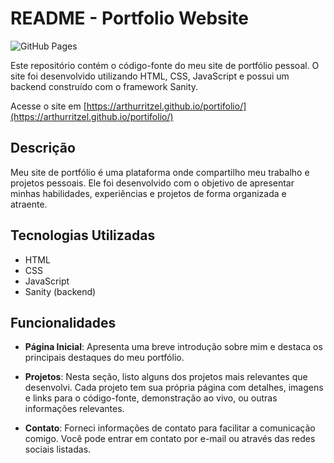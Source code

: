 # README - Portfolio Website

![GitHub Pages](https://img.shields.io/badge/GitHub%20Pages-Active-brightgreen)

Este repositório contém o código-fonte do meu site de portfólio pessoal. O site foi desenvolvido utilizando HTML, CSS, JavaScript e possui um backend construído com o framework Sanity.

Acesse o site em [https://arthurritzel.github.io/portifolio/](https://arthurritzel.github.io/portifolio/)

## Descrição

Meu site de portfólio é uma plataforma onde compartilho meu trabalho e projetos pessoais. Ele foi desenvolvido com o objetivo de apresentar minhas habilidades, experiências e projetos de forma organizada e atraente.

## Tecnologias Utilizadas

- HTML
- CSS
- JavaScript
- Sanity (backend)

## Funcionalidades

- **Página Inicial**: Apresenta uma breve introdução sobre mim e destaca os principais destaques do meu portfólio.

- **Projetos**: Nesta seção, listo alguns dos projetos mais relevantes que desenvolvi. Cada projeto tem sua própria página com detalhes, imagens e links para o código-fonte, demonstração ao vivo, ou outras informações relevantes.

- **Contato**: Forneci informações de contato para facilitar a comunicação comigo. Você pode entrar em contato por e-mail ou através das redes sociais listadas.

